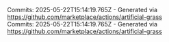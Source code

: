 Commits: 2025-05-22T15:14:19.765Z - Generated via https://github.com/marketplace/actions/artificial-grass
<br>
Commits: 2025-05-22T15:14:19.765Z - Generated via https://github.com/marketplace/actions/artificial-grass
<br>
